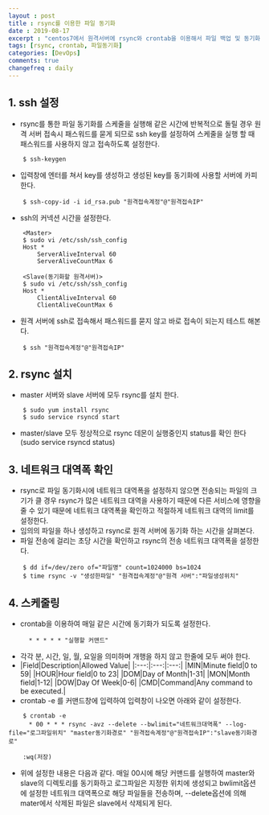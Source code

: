 ```yaml
---
layout : post
title : rsync를 이용한 파일 동기화 
date : 2019-08-17
excerpt : "centos7에서 원격서버에 rsync와 crontab을 이용해서 파일 백업 및 동기화 하기                                          "
tags: [rsync, crontab, 파일동기화]
categories: [DevOps]
comments: true
changefreq : daily
---
```




## 1. ssh 설정 

- rsync를 통한 파일 동기화를 스케줄을 실행해 같은 시간에 반복적으로 돌릴 경우 원격 서버 접속시 패스워드를 묻게 되므로 ssh key를 설정하여 스케줄을 실행 할 때 패스워드를 사용하지 않고 접속하도록 설정한다.
~~~ shell
    $ ssh-keygen
~~~
- 입력창에 엔터를 쳐서 key를 생성하고 생성된 key를 동기화에 사용할 서버에 카피한다. 
~~~ shell
    $ ssh-copy-id -i id_rsa.pub "원격접속계정"@"원격접속IP"
~~~  
- ssh의 커넥션 시간을 설정한다. 
~~~ shell
    <Master> 
    $ sudo vi /etc/ssh/ssh_config
    Host *
        ServerAliveInterval 60
        ServerAliveCountMax 6

    <Slave(동기화할 원격서버)>
    $ sudo vi /etc/ssh/ssh_config
    Host *
        ClientAliveInterval 60
        ClientAliveCountMax 6
~~~  
- 원격 서버에 ssh로 접속해서 패스워드를 묻지 않고 바로 접속이 되는지 테스트 해본다. 
~~~ shell
    $ ssh "원격접속계정"@"원격접속IP"
~~~

## 2. rsync 설치 

- master 서버와 slave 서버에 모두 rsync를 설치 한다. 
~~~ shell
    $ sudo yum install rsync
    $ sudo service rsyncd start
~~~
- master/slave 모두 정상적으로 rsync 데몬이 실행중인지 status를 확인 한다(sudo service rsyncd status)

## 3. 네트워크 대역폭 확인 

- rsync로 파일 동기화시에 네트워크 대역폭을 설정하지 않으면 전송되는 파일의 크기가 클 경우 rsync가 많은 네트워크 대역을 사용하기 때문에 다른 서비스에 영향을 줄 수 있기 때문에 네트워크 대역폭을 확인하고 적절하게 네트워크 대역의 limit를 설정한다.  
- 임의의 파일을 하나 생성하고 rsync로 원격 서버에 동기화 하는 시간을 살펴본다. 
- 파일 전송에 걸리는 초당 시간을 확인하고 rsync의 전송 네트워크 대역폭을 설정한다.
~~~ shell
    $ dd if=/dev/zero of="파일명" count=1024000 bs=1024
    $ time rsync -v "생성한파일" "원격접속계정"@"원격 서버":"파일생성위치"
~~~

## 4. 스케줄링

- crontab을 이용하여 매일 같은 시간에 동기화가 되도록 설정한다. 
~~~ shell
    　* * * * * "실행할 커맨드"
~~~
- 각각 분, 시간, 일, 월, 요일을 의미하며 개행을 하지 않고 한줄에 모두 써야 한다. 
- |Field|Description|Allowed Value|
|:---:|:---:|:---:|
|MIN|Minute field|0 to 59|
|HOUR|Hour field|0 to 23|
|DOM|Day of Month|1-31|
|MON|Month field|1-12|
|DOW|Day Of Week|0-6|
|CMD|Command|Any command to be executed.|
- crontab -e 를 커맨드창에 입력하여 입력창이 나오면 아래와 같이 설정한다. 
~~~ shell
    $ crontab -e 
    　* 00 * * * rsync -avz --delete --bwlimit="네트워크대역폭" --log-file="로그파일위치" "master동기화경로" "원격접속계정"@"원격접속IP":"slave동기화경로"
~~~
~~~ shell
    :wq(저장)
~~~
- 위에 설정한 내용은 다음과 같다. 매일 00시에 해당 커맨드를 실행하여 master와 slave의 디렉토리를 동기화하고 로그파일은 지정한 위치에 생성되고 bwlimit옵션에 설정한 네트워크 대역폭으로 해당 파일들을 전송하며, --delete옵션에 의해 mater에서 삭제된 파일은 slave에서 삭제되게 된다. 
